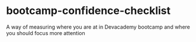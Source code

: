 # bootcamp-confidence-checklist
A way of measuring where you are at in Devacademy bootcamp and where you should focus more attention
